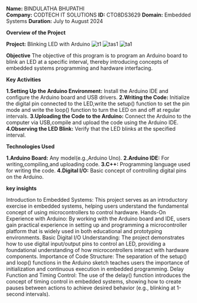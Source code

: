 **Name:** BINDULATHA BHUPATHI <br>
**Company:** CODTECH IT SOLUTIONS
**ID:** CTO8DS3629
**Domain:** Embedded Systems
**Duration:** July to August 2024

**Overview of the Project**

**Project:** Blinking LED with Arduino
![t1](https://github.com/user-attachments/assets/79076f5b-14e8-4d17-8251-708e47fd3616)
![tas1](https://github.com/user-attachments/assets/b452d422-9400-4f3a-8d4f-b11715de2ca5)
![ta1](https://github.com/user-attachments/assets/7e9b2455-265c-426b-a5c7-44c78fe5a3d7)

**Objective**
The objective of this program is to program an Arduino board to blink an LED at a specific interval, thereby introducing concepts of embedded systems programming and hardware interfacing.

**Key Activities**

**1.Setting Up the Arduino Environment:**
  Install the Arduino IDE and configure the Arduino board and USB drivers.
**2.Writing the Code:**
  Initialize the digital pin connected to the LED,write the setup() function to set the pin mode and write the loop() function to turn the LED on and off at regular intervals.
**3.Uploading the Code to the Arduino:**
  Connect the Arduino to the computer via USB,compile and upload the code using the Arduino IDE.
**4.Observing the LED Blink:**
  Verify that the LED blinks at the specified interval.

**Technologies Used**

**1.Arduino Board:** Any model(e.g.,Arduino Uno).
**2.Arduino IDE:** For writing,compiling,and uploading code.
**3.C++:** Programming language used for writing the code.
**4.Digital I/O:** Basic concept of controlling digital pins on the Arduino.

**key insights**

Introduction to Embedded Systems: This project serves as an introductory exercise in embedded systems, helping users understand the fundamental concept of using microcontrollers to control hardware.
Hands-On Experience with Arduino: By working with the Arduino board and IDE, users gain practical experience in setting up and programming a microcontroller platform that is widely used in both educational and prototyping environments.
Basic Digital I/O Understanding: The project demonstrates how to use digital input/output pins to control an LED, providing a foundational understanding of how microcontrollers interact with hardware components.
Importance of Code Structure: The separation of the setup() and loop() functions in the Arduino sketch teaches users the importance of initialization and continuous execution in embedded programming.
Delay Function and Timing Control: The use of the delay() function introduces the concept of timing control in embedded systems, showing how to create pauses between actions to achieve desired behavior (e.g., blinking at 1-second intervals).
